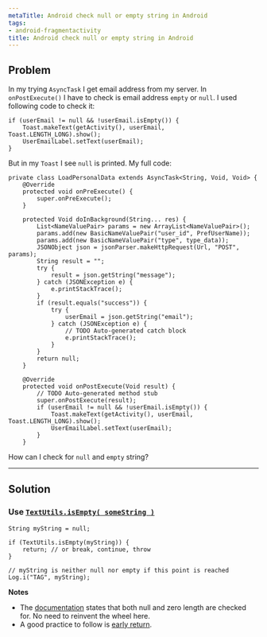 ```yaml
---
metaTitle: Android check null or empty string in Android
tags:
- android-fragmentactivity
title: Android check null or empty string in Android
---
```


## Problem

In my trying `AsyncTask` I get email address from my server. In `onPostExecute()` I have to check is email address `empty` or `null`. I used following code to check it:



```
if (userEmail != null && !userEmail.isEmpty()) {
    Toast.makeText(getActivity(), userEmail, Toast.LENGTH_LONG).show();
    UserEmailLabel.setText(userEmail);
}

```

But in my `Toast` I see `null` is printed. My full code:



```
private class LoadPersonalData extends AsyncTask<String, Void, Void> {
    @Override
    protected void onPreExecute() {
        super.onPreExecute();
    }

    protected Void doInBackground(String... res) {
        List<NameValuePair> params = new ArrayList<NameValuePair>();
        params.add(new BasicNameValuePair("user_id", PrefUserName));
        params.add(new BasicNameValuePair("type", type_data));
        JSONObject json = jsonParser.makeHttpRequest(Url, "POST", params);
        String result = "";
        try {
            result = json.getString("message");
        } catch (JSONException e) {
            e.printStackTrace();
        }
        if (result.equals("success")) {
            try {
                userEmail = json.getString("email");
            } catch (JSONException e) {
                // TODO Auto-generated catch block
                e.printStackTrace();
            }
        }
        return null;
    }

    @Override
    protected void onPostExecute(Void result) {
        // TODO Auto-generated method stub
        super.onPostExecute(result);            
        if (userEmail != null && !userEmail.isEmpty()) {
            Toast.makeText(getActivity(), userEmail, Toast.LENGTH_LONG).show();
            UserEmailLabel.setText(userEmail);
        }
    }

```

How can I check for `null` and `empty` string? 



---

## Solution

### Use [`TextUtils.isEmpty( someString )`](https://developer.android.com/reference/android/text/TextUtils.html#isEmpty(java.lang.CharSequence))



```
String myString = null;

if (TextUtils.isEmpty(myString)) {
    return; // or break, continue, throw
}

// myString is neither null nor empty if this point is reached
Log.i("TAG", myString);

```

**Notes**


* The [documentation](https://developer.android.com/reference/android/text/TextUtils.html#isEmpty(java.lang.CharSequence)) states that both null and zero length are checked for. No need to reinvent the wheel here.
* A good practice to follow is [early return](https://softwareengineering.stackexchange.com/a/18473/186547).
